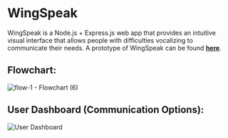 # WingSpeak
WingSpeak is a Node.js + Express.js web app that provides an intuitive visual interface that allows people with difficulties vocalizing to communicate their needs.  A prototype of WingSpeak can be found **[here](https://wingspeak.zhuasmcs.repl.co/)**.

## Flowchart:
![flow-1 - Flowchart (6)](https://user-images.githubusercontent.com/102745665/211086850-5c51afce-4784-4a9d-a4ae-5f584d8eccac.png)

## User Dashboard (Communication Options):
![User Dashboard](https://user-images.githubusercontent.com/102745665/210693978-5bd220cb-a5b5-41cd-99f9-46bb919572bd.png)
